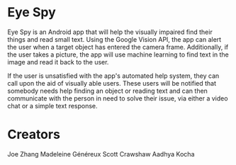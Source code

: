 # Eye Spy
Eye Spy is an Android app that will help the visually impaired find their things and read small text. Using the Google Vision API, the app can alert the user when a target object has entered the camera frame. Additionally, if the user takes a picture, the app will use machine learning to find text in the image and read it back to the user.  
  
If the user is unsatisfied with the app's automated help system, they can call upon the aid of visually able users. These users will be notified that somebody needs help finding an object or reading text and can then communicate with the person in need to solve their issue, via either a video chat or a simple text response.  
  
# Creators
Joe Zhang 
Madeleine Généreux 
Scott Crawshaw 
Aadhya Kocha
